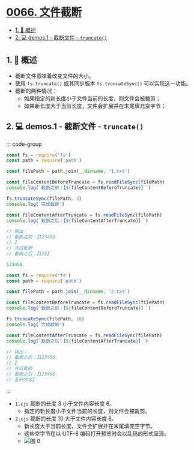 # [0066. 文件截断](https://github.com/tnotesjs/TNotes.nodejs/tree/main/notes/0066.%20%E6%96%87%E4%BB%B6%E6%88%AA%E6%96%AD)

<!-- region:toc -->

- [1. 📝 概述](#1--概述)
- [2. 💻 demos.1 - 截断文件 - `truncate()`](#2--demos1---截断文件---truncate)

<!-- endregion:toc -->

## 1. 📝 概述

- 截断文件意味着改变文件的大小。
- 使用 `fs.truncate()` 或其同步版本 `fs.truncateSync()` 可以实现这一功能。
- 截断的两种情况：
  - 如果指定的新长度小于文件当前的长度，则文件会被裁剪；
  - 如果新长度大于当前长度，文件会扩展并在末尾填充空字节；

## 2. 💻 demos.1 - 截断文件 - `truncate()`

::: code-group

```js [1.cjs] {9}
const fs = require('fs')
const path = require('path')

const filePath = path.join(__dirname, '1.txt')

const fileContentBeforeTruncate = fs.readFileSync(filePath)
console.log(`截断之前：【${fileContentBeforeTruncate}】`)

fs.truncateSync(filePath, 3)
console.log('完成截断')

const fileContentAfterTruncate = fs.readFileSync(filePath)
console.log(`截断之后：【${fileContentAfterTruncate}】`)

// 输出：
// 截断之前：【123456
// 】
// 完成截断
// 截断之后：【123】
```

```js [1.txt]
123456
```

```js [2.cjs] {9}
const fs = require('fs')
const path = require('path')

const filePath = path.join(__dirname, '2.txt')

const fileContentBeforeTruncate = fs.readFileSync(filePath)
console.log(`截断之前：【${fileContentBeforeTruncate}】`)

fs.truncateSync(filePath, 10)
console.log('完成截断')

const fileContentAfterTruncate = fs.readFileSync(filePath)
console.log(`截断之后：【${fileContentAfterTruncate}】`)

// 输出：
// 截断之前：【123456
// 】
// 完成截断
// 截断之后：【123456
// 乱码内容】
```

:::

- `1.cjs` 截断的长度 3 小于文件内容长度 6。
  - 指定的新长度小于文件当前的长度，则文件会被裁剪。
- `2.cjs` 截断的长度 10 大于文件内容长度 6。
  - 新长度大于当前长度，文件会扩展并在末尾填充空字节。
  - 这些空字节在以 UTF-8 编码打开预览时会以乱码的形式呈现。
  - ![图 0](https://cdn.jsdelivr.net/gh/tnotesjs/imgs@main/2025-04-16-21-28-54.png)

